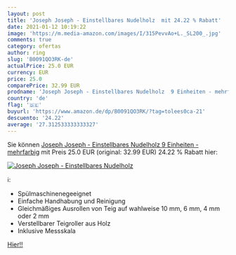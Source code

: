 ```yaml
---
layout: post
title: 'Joseph Joseph - Einstellbares Nudelholz  mit 24.22 % Rabatt'
date: 2021-01-12 10:19:22
image: 'https://m.media-amazon.com/images/I/315PevvAo+L._SL200_.jpg'
comments: true
category: ofertas
author: ring
slug: 'B0091QO3RK-de'
actualPrice: 25.0 EUR
currency: EUR
price: 25.0
comparePrice: 32.99 EUR
prodname: 'Joseph Joseph - Einstellbares Nudelholz  9 Einheiten - mehrfarbig'
country: 'de'
flag: '🇩🇪'
buyurl: 'https://www.amazon.de/dp/B0091QO3RK/?tag=tolees0ca-21'
descuento: '24.22'
average: '27.312533333333327'
---
```


Sie können [Joseph Joseph - Einstellbares Nudelholz  9 Einheiten - mehrfarbig](https://www.amazon.de/dp/B0091QO3RK/?tag=tolees0ca-21) mit Preis 25.0 EUR (original: 32.99 EUR) 24.22 % Rabatt hier:

[![Joseph Joseph - Einstellbares Nudelholz ](https://m.media-amazon.com/images/I/315PevvAo+L._SL200_.jpg)](https://www.amazon.de/dp/B0091QO3RK/?tag=tolees0ca-21)

ℹ️:

- Spülmaschinenegeeignet
- Einfache Handhabung und Reinigung
- Gleichmäßiges Ausrollen von Teig auf wahlweise 10 mm, 6 mm, 4 mm oder 2 mm
- Verstellbarer Teigroller aus Holz
- Inklusive Messskala

[Hier!!](https://www.amazon.de/dp/B0091QO3RK/?tag=tolees0ca-21)
